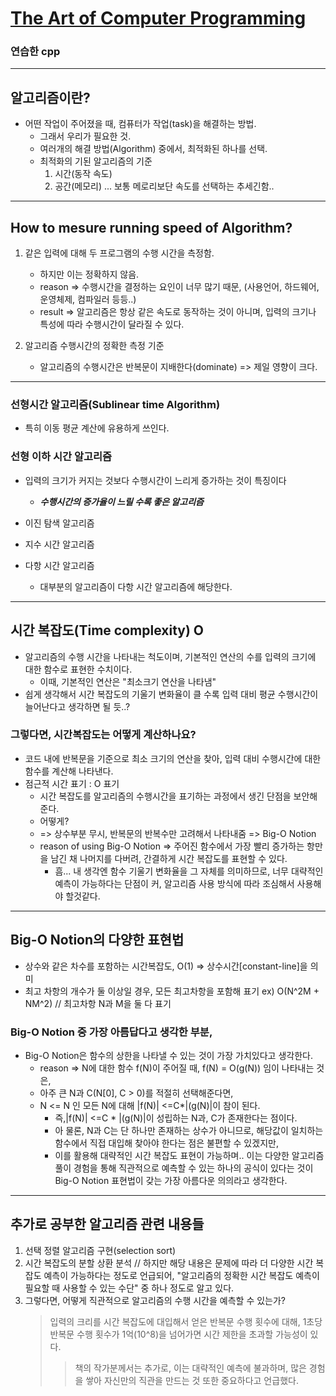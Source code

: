# [The Art of Computer Programming](../../README.md)

### 연습한 cpp 

---

## 알고리즘이란?

* 어떤 작업이 주어졌을 때, 컴퓨터가 작업(task)을 해결하는 방법.
  * 그래서 우리가 필요한 것.
  * 여러개의 해결 방법(Algorithm) 중에서, 최적화된 하나를 선택.
  * 최적화의 기된 알고리즘의 기준 
      1. 시간(동작 속도)
      2. 공간(메모리) ... 보통 메로리보단 속도를 선택하는 추세긴함..

---

## How to mesure running speed of Algorithm?

1. 같은 입력에 대해 두 프로그램의 수행 시간을 측정함. 
   * 하지만 이는 정확하지 않음. 
   * reason => 수행시간을 결정하는 요인이 너무 많기 때문, (사용언어, 하드웨어, 운영체제, 컴파일러 등등..)
   * result => 알고리즘은 항상 같은 속도로 동작하는 것이 아니며, 입력의 크기나 특성에 따라 수행시간이 달라질 수 있다. 

2. 알고리즘 수행시간의 정확한 측정 기준
   * 알고리즘의 수행시간은 반복문이 지배한다(dominate) => 제일 영향이 크다. 

---

### 선형시간 알고리즘(Sublinear time Algorithm)

* 특히 이동 평균 계산에 유용하게 쓰인다.

### 선형 이하 시간 알고리즘

* 입력의 크기가 커지는 것보다 수행시간이 느리게 증가하는 것이 특징이다
  * ***수행시간의 증가율이 느릴 수록 좋은 알고리즘***

* 이진 탐색 알고리즘
* 지수 시간 알고리즘
* 다항 시간 알고리즘
   * 대부분의 알고리즘이 다항 시간 알고리즘에 해당한다. 

---

## 시간 복잡도(Time complexity) O

* 알고리즘의 수행 시간을 나타내는 척도이며, 기본적인 연산의 수를 입력의 크기에 대한 함수로 표현한 수치이다. 
   * 이때, 기본적인 연산은 "최소크기 연산을 나타냄"
* 쉽게 생각해서 시간 복잡도의 기울기 변화율이 클 수록 입력 대비 평균 수행시간이 늘어난다고 생각하면 될 듯..?

###  그렇다면, 시간복잡도는 어떻게 계산하나요?

* 코드 내에 반복문을 기준으로 최소 크기의 연산을 찾아, 입력 대비 수행시간에 대한 함수를 계산해 나타낸다. 
* 점근적 시간 표기 : O 표기 
   * 시간 복잡도를 알고리즘의 수행시간을 표기하는 과정에서 생긴 단점을 보안해준다. 
   * 어떻게? 
   * => 상수부분 무시, 반복문의 반복수만 고려해서 나타내줌 => Big-O Notion
   * reason of using Big-O Notion => 주어진 함수에서 가장 빨리 증가하는 항만을 남긴 채 나머지를 다버려, 간결하게 시간 복잡도를 표현할 수 있다. 
     * 흠... 내 생각엔 함수 기울기 변화율을 그 자체를 의미하므로, 너무 대략적인 예측이 가능하다는 단점이 커, 알고리즘 사용 방식에 따라 조심해서 사용해야 할것같다. 

---

## Big-O Notion의 다양한 표현법

* 상수와 같은 차수를 포함하는 시간복잡도, O(1) => 상수시간[constant-line]을 의미
* 최고 차항의 개수가 둘 이상일 경우, 모든 최고차항을 포함해 표기 ex) O(N^2M + NM^2) // 최고차항 N과 M을 둘 다 표기

### Big-O Notion 중 가장 아름답다고 생각한 부분, 

* Big-O Notion은 함수의 상한을 나타낼 수 있는 것이 가장 가치있다고 생각한다. 
   * reason => N에 대한 함수 f(N)이 주어질 때, f(N) = O(g(N)) 임이 나타내는 것은, 
   * 아주 큰 N과 C(N[0], C > 0)를 적절히 선택해준다면, 
   * N <= N 인 모든 N에 대해 |f(N)| <=C*|(g(N)|이 참이 된다.
      * 즉,|f(N)| <=C * |(g(N)|이 성립하는 N과, C가 존재한다는 점이다. 
      * 아 물론, N과 C는 단 하나만 존재하는 상수가 아니므로, 해당값이 일치하는 함수에서 직접 대입해 찾아야 한다는 점은 불편할 수 있겠지만, 
      * 이를 활용해 대략적인 시간 복잡도 표현이 가능하며.. 이는 다양한 알고리즘 풀이 경험을 통해 직관적으로 예측할 수 있는 하나의 공식이 있다는 것이 Big-O Notion 표현법이 갖는 가장 아름다운 의의라고 생각한다. 

--- 

## 추가로 공부한 알고리즘 관련 내용들 

1. 선택 정렬 알고리즘 구현(selection sort)
2. 시간 복잡도의 분할 상환 분석 // 하지만 해당 내용은 문제에 따라 더 다양한 시간 복잡도 예측이 가능하다는 정도로 언급되어, "알고리즘의 정확한 시간 복잡도 예측이 필요할 때 사용할 수 있는 수단" 중 하나 정도로 알고 있다. 
3. 그렇다면, 어떻게 직관적으로 알고리즘의 수행 시간을 예측할 수 있는가?
   > 입력의 크리를 시간 복잡도에 대입해서 얻은 반복문 수행 횟수에 대해, 1초당 반복문 수행 횟수가 1억(10^8)을 넘어가면 시간 제한을 초과할 가능성이 있다. 
   >> 책의 작가분께서는 추가로, 이는 대략적인 예측에 불과하며, 많은 경험을 쌓아 자신만의 직관을 만드는 것 또한 중요하다고 언급했다.





